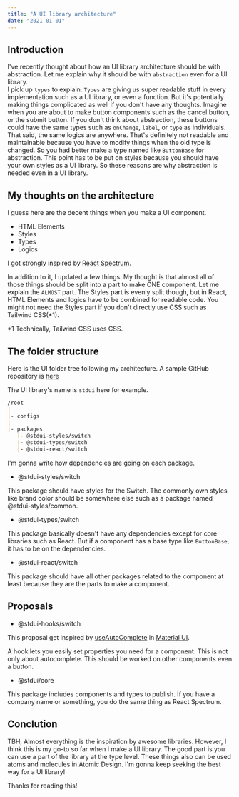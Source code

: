 ```yaml
---
title: "A UI library architecture"
date: "2021-01-01"
---
```


## Introduction

I've recently thought about how an UI library architecture should be with abstraction. Let me explain why it should be with `abstraction` even for a UI library.  
I pick up `types` to explain. `Types` are giving us super readable stuff in every implementation such as a UI library, or even a function. But it's potentially making things complicated as well if you don't have any thoughts. Imagine when you are about to make button components such as the cancel button, or the submit button. If you don't think about abstraction, these buttons could have the same types such as `onChange`, `label`, or `type` as individuals. That said, the same logics are anywhere. That's definitely not readable and maintainable because you have to modify things when the old type is changed. So you had better make a type named like `ButtonBase` for abstraction. This point has to be put on styles because you should have your own styles as a UI library. So these reasons are why abstraction is needed even in a UI library.

## My thoughts on the architecture

I guess here are the decent things when you make a UI component.

- HTML Elements
- Styles
- Types
- Logics

I got strongly inspired by [React Spectrum](https://react-spectrum.adobe.com/react-spectrum/).

In addition to it, I updated a few things. My thought is that almost all of those things should be split into a part to make ONE component. Let me explain the `ALMOST` part. The Styles part is evenly split though, but in React, HTML Elements and logics have to be combined for readable code. You might not need the Styles part if you don't directly use CSS such as Tailwind CSS(*1).

*1 Technically, Tailwind CSS uses CSS.

## The folder structure

Here is the UI folder tree following my architecture.
A sample GitHub repository is [here](https://github.com/tkeiyama/stdui)

The UI library's name is `stdui` here for example.

```markdown
/root
|
|- configs
|
|- packages
   |- @stdui-styles/switch
   |- @stdui-types/switch
   |- @stdui-react/switch
```

I'm gonna write how dependencies are going on each package.

- @stdui-styles/switch

This package should have styles for the Switch. The commonly own styles like brand color should be somewhere else such as a package named @stdui-styles/common.

- @stdui-types/switch

This package basically doesn't have any dependencies except for core libraries such as React. But if a component has a base type like `ButtonBase`, it has to be on the dependencies.

- @stdui-react/switch

This package should have all other packages related to the component at least because they are the parts to make a component.

## Proposals

- @stdui-hooks/switch

This proposal get inspired by [useAutoComplete](https://material-ui.com/components/autocomplete/#useautocomplete) in [Material UI](https://material-ui.com/).

A hook lets you easily set properties you need for a component. This is not only about autocomplete. This should be worked on other components even a button.

- @stdui/core

This package includes components and types to publish. If you have a company name or something, you do the same thing as React Spectrum.

## Conclution

TBH, Almost everything is the inspiration by awesome libraries. However, I think this is my go-to so far when I make a UI library. The good part is you can use a part of the library at the type level. These things also can be used atoms and molecules in Atomic Design. I'm gonna keep seeking the best way for a UI library!

Thanks for reading this!
